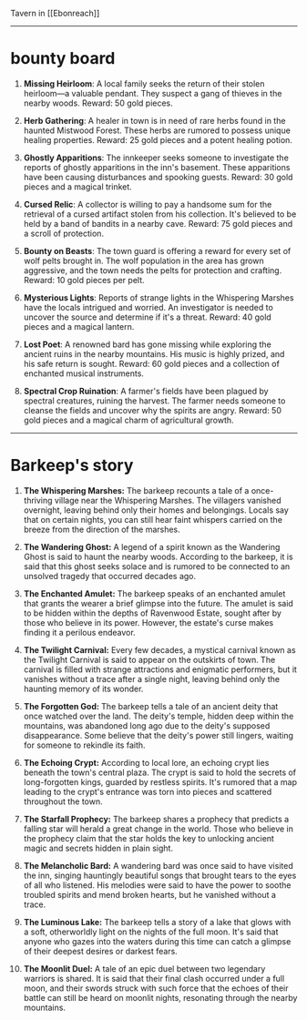 Tavern in [[Ebonreach]]

---

# bounty board

1. **Missing Heirloom**: A local family seeks the return of their stolen heirloom—a valuable pendant. They suspect a gang of thieves in the nearby woods. Reward: 50 gold pieces.

2. **Herb Gathering**: A healer in town is in need of rare herbs found in the haunted Mistwood Forest. These herbs are rumored to possess unique healing properties. Reward: 25 gold pieces and a potent healing potion.

3. **Ghostly Apparitions**: The innkeeper seeks someone to investigate the reports of ghostly apparitions in the inn's basement. These apparitions have been causing disturbances and spooking guests. Reward: 30 gold pieces and a magical trinket.

4. **Cursed Relic**: A collector is willing to pay a handsome sum for the retrieval of a cursed artifact stolen from his collection. It's believed to be held by a band of bandits in a nearby cave. Reward: 75 gold pieces and a scroll of protection.

6. **Bounty on Beasts**: The town guard is offering a reward for every set of wolf pelts brought in. The wolf population in the area has grown aggressive, and the town needs the pelts for protection and crafting. Reward: 10 gold pieces per pelt.

8. **Mysterious Lights**: Reports of strange lights in the Whispering Marshes have the locals intrigued and worried. An investigator is needed to uncover the source and determine if it's a threat. Reward: 40 gold pieces and a magical lantern.

9. **Lost Poet**: A renowned bard has gone missing while exploring the ancient ruins in the nearby mountains. His music is highly prized, and his safe return is sought. Reward: 60 gold pieces and a collection of enchanted musical instruments.

10. **Spectral Crop Ruination**: A farmer's fields have been plagued by spectral creatures, ruining the harvest. The farmer needs someone to cleanse the fields and uncover why the spirits are angry. Reward: 50 gold pieces and a magical charm of agricultural growth.

---

# Barkeep's story

1. **The Whispering Marshes:** The barkeep recounts a tale of a once-thriving village near the Whispering Marshes. The villagers vanished overnight, leaving behind only their homes and belongings. Locals say that on certain nights, you can still hear faint whispers carried on the breeze from the direction of the marshes.
    
2. **The Wandering Ghost:** A legend of a spirit known as the Wandering Ghost is said to haunt the nearby woods. According to the barkeep, it is said that this ghost seeks solace and is rumored to be connected to an unsolved tragedy that occurred decades ago.
    
3. **The Enchanted Amulet:** The barkeep speaks of an enchanted amulet that grants the wearer a brief glimpse into the future. The amulet is said to be hidden within the depths of Ravenwood Estate, sought after by those who believe in its power. However, the estate's curse makes finding it a perilous endeavor.
    
4. **The Twilight Carnival:** Every few decades, a mystical carnival known as the Twilight Carnival is said to appear on the outskirts of town. The carnival is filled with strange attractions and enigmatic performers, but it vanishes without a trace after a single night, leaving behind only the haunting memory of its wonder.
    
5. **The Forgotten God:** The barkeep tells a tale of an ancient deity that once watched over the land. The deity's temple, hidden deep within the mountains, was abandoned long ago due to the deity's supposed disappearance. Some believe that the deity's power still lingers, waiting for someone to rekindle its faith.
    
6. **The Echoing Crypt:** According to local lore, an echoing crypt lies beneath the town's central plaza. The crypt is said to hold the secrets of long-forgotten kings, guarded by restless spirits. It's rumored that a map leading to the crypt's entrance was torn into pieces and scattered throughout the town.
    
7. **The Starfall Prophecy:** The barkeep shares a prophecy that predicts a falling star will herald a great change in the world. Those who believe in the prophecy claim that the star holds the key to unlocking ancient magic and secrets hidden in plain sight.
    
8. **The Melancholic Bard:** A wandering bard was once said to have visited the inn, singing hauntingly beautiful songs that brought tears to the eyes of all who listened. His melodies were said to have the power to soothe troubled spirits and mend broken hearts, but he vanished without a trace.
    
9. **The Luminous Lake:** The barkeep tells a story of a lake that glows with a soft, otherworldly light on the nights of the full moon. It's said that anyone who gazes into the waters during this time can catch a glimpse of their deepest desires or darkest fears.
    
10. **The Moonlit Duel:** A tale of an epic duel between two legendary warriors is shared. It is said that their final clash occurred under a full moon, and their swords struck with such force that the echoes of their battle can still be heard on moonlit nights, resonating through the nearby mountains.
